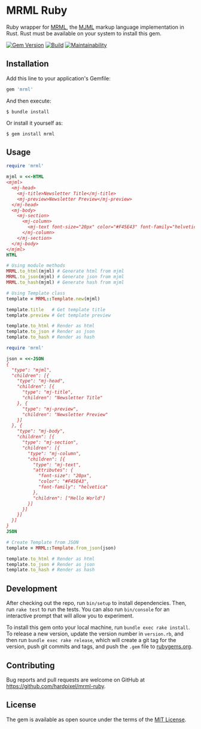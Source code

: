 # MRML Ruby

Ruby wrapper for [MRML](https://github.com/jdrouet/mrml), the [MJML](https://mjml.io) markup language implementation in Rust. Rust must be available on your system to install this gem.

[![Gem Version](https://badge.fury.io/rb/mrml.svg)](https://badge.fury.io/rb/mrml)
[![Build](https://github.com/hardpixel/mrml-ruby/actions/workflows/build.yml/badge.svg)](https://github.com/hardpixel/mrml-ruby/actions/workflows/build.yml)
[![Maintainability](https://api.codeclimate.com/v1/badges/7e307214d3c2e4d2056d/maintainability)](https://codeclimate.com/github/hardpixel/mrml-ruby/maintainability)

## Installation

Add this line to your application's Gemfile:

```ruby
gem 'mrml'
```

And then execute:

    $ bundle install

Or install it yourself as:

    $ gem install mrml

## Usage

```ruby
require 'mrml'

mjml = <<-HTML
<mjml>
  <mj-head>
    <mj-title>Newsletter Title</mj-title>
    <mj-preview>Newsletter Preview</mj-preview>
  </mj-head>
  <mj-body>
    <mj-section>
      <mj-column>
        <mj-text font-size="20px" color="#F45E43" font-family="helvetica">Hello World</mj-text>
      </mj-column>
    </mj-section>
  </mj-body>
</mjml>
HTML

# Using module methods
MRML.to_html(mjml) # Generate html from mjml
MRML.to_json(mjml) # Generate json from mjml
MRML.to_hash(mjml) # Generate hash from mjml

# Using Template class
template = MRML::Template.new(mjml)

template.title   # Get template title
template.preview # Get template preview

template.to_html # Render as html
template.to_json # Render as json
template.to_hash # Render as hash
```

```ruby
require 'mrml'

json = <<-JSON
{
  "type": "mjml",
  "children": [{
    "type": "mj-head",
    "children": [{
      "type": "mj-title",
      "children": "Newsletter Title"
    }, {
      "type": "mj-preview",
      "children": "Newsletter Preview"
    }]
  }, {
    "type": "mj-body",
    "children": [{
      "type": "mj-section",
      "children": [{
        "type": "mj-column",
        "children": [{
          "type": "mj-text",
          "attributes": {
            "font-size": "20px",
            "color": "#F45E43",
            "font-family": "helvetica"
          },
          "children": ["Hello World"]
        }]
      }]
    }]
  }]
}
JSON

# Create Template from JSON
template = MRML::Template.from_json(json)

template.to_html # Render as html
template.to_json # Render as json
template.to_hash # Render as hash
```

## Development

After checking out the repo, run `bin/setup` to install dependencies. Then, run `rake test` to run the tests. You can also run `bin/console` for an interactive prompt that will allow you to experiment.

To install this gem onto your local machine, run `bundle exec rake install`. To release a new version, update the version number in `version.rb`, and then run `bundle exec rake release`, which will create a git tag for the version, push git commits and tags, and push the `.gem` file to [rubygems.org](https://rubygems.org).

## Contributing

Bug reports and pull requests are welcome on GitHub at https://github.com/hardpixel/mrml-ruby.

## License

The gem is available as open source under the terms of the [MIT License](https://opensource.org/licenses/MIT).

